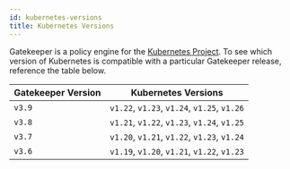 ```yaml
---
id: kubernetes-versions
title: Kubernetes Versions
---
```


Gatekeeper is a policy engine for the [Kubernetes Project](https://kubernetes.io/). To see which version of Kubernetes is compatible with a particular Gatekeeper release, reference the table below.

| Gatekeeper Version | Kubernetes Versions                         |
|--------------------|---------------------------------------------|
| `v3.9`             | `v1.22`, `v1.23`, `v1.24`, `v1.25`, `v1.26` |
| `v3.8`             | `v1.21`, `v1.22`, `v1.23`, `v1.24`, `v1.25` |
| `v3.7`             | `v1.20`, `v1.21`, `v1.22`, `v1.23`, `v1.24` |
| `v3.6`             | `v1.19`, `v1.20`, `v1.21`, `v1.22`, `v1.23` |
